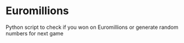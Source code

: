# Euromillions
Python script to check if you won on Euromillions or generate random numbers for next game
